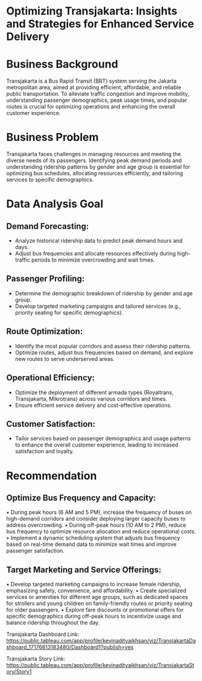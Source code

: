 # Optimizing Transjakarta: Insights and Strategies for Enhanced Service Delivery

# Business Background
Transjakarta is a Bus Rapid Transit (BRT) system serving the Jakarta metropolitan area, aimed at providing efficient, affordable, and reliable public transportation. To alleviate traffic congestion and improve mobility, understanding passenger demographics, peak usage times, and popular routes is crucial for optimizing operations and enhancing the overall customer experience.

# Business Problem
Transjakarta faces challenges in managing resources and meeting the diverse needs of its passengers. Identifying peak demand periods and understanding ridership patterns by gender and age group is essential for optimizing bus schedules, allocating resources efficiently, and tailoring services to specific demographics.

# Data Analysis Goal
## Demand Forecasting:
- Analyze historical ridership data to predict peak demand hours and days.
- Adjust bus frequencies and allocate resources effectively during high-traffic periods to minimize overcrowding and wait times.

## Passenger Profiling:
- Determine the demographic breakdown of ridership by gender and age group.
- Develop targeted marketing campaigns and tailored services (e.g., priority seating for specific demographics).

## Route Optimization:
- Identify the most popular corridors and assess their ridership patterns.
- Optimize routes, adjust bus frequencies based on demand, and explore new routes to serve underserved areas.

## Operational Efficiency:
- Optimize the deployment of different armada types (Royaltrans, Transjakarta, Mikrotrans) across various corridors and times.
- Ensure efficient service delivery and cost-effective operations.

## Customer Satisfaction:
- Tailor services based on passenger demographics and usage patterns to enhance the overall customer experience, leading to increased satisfaction and loyalty.

# Recommendation
## Optimize Bus Frequency and Capacity:
• During peak hours (6 AM and 5 PM), increase the frequency of buses on high-demand corridors and consider deploying larger capacity buses to address overcrowding.
• During off-peak hours (10 AM to 2 PM), reduce bus frequency to optimize resource allocation and reduce operational costs.
• Implement a dynamic scheduling system that adjusts bus frequency based on real-time demand data to minimize wait times and improve passenger satisfaction.

## Target Marketing and Service Offerings:
• Develop targeted marketing campaigns to increase female ridership, emphasizing safety, convenience, and affordability.
• Create specialized services or amenities for different age groups, such as dedicated spaces for strollers and young children on family-friendly routes or priority seating for older passengers.
• Explore fare discounts or promotional offers for specific demographics during off-peak hours to incentivize usage and balance ridership throughout the day.

Transjakarta Dashboard Link:
<br>
https://public.tableau.com/app/profile/kevinadityaikhsan/viz/TransjakartaDashboard_17176813183480/Dashboard1?publish=yes

Transjakarta Story Link:
<br>
https://public.tableau.com/app/profile/kevinadityaikhsan/viz/TransjakartaStory/Story1

